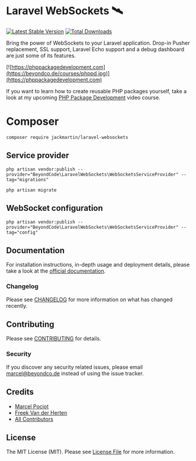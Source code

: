 # Laravel WebSockets 🛰

[![Latest Stable Version](http://poser.pugx.org/jackmartin/laravel-websockets/v)](https://packagist.org/packages/jackmartin/laravel-websockets) [![Total Downloads](http://poser.pugx.org/jackmartin/laravel-websockets/downloads)](https://packagist.org/packages/jackmartin/laravel-websockets)

Bring the power of WebSockets to your Laravel application. Drop-in Pusher replacement, SSL support, Laravel Echo support and a debug dashboard are just some of its features.

[![https://phppackagedevelopment.com](https://beyondco.de/courses/phppd.jpg)](https://phppackagedevelopment.com)

If you want to learn how to create reusable PHP packages yourself, take a look at my upcoming [PHP Package Development](https://phppackagedevelopment.com) video course.

# Composer
```shell
composer require jackmartin/laravel-websockets
```

## Service provider
```shell
php artisan vendor:publish --provider="BeyondCode\LaravelWebSockets\WebSocketsServiceProvider" --tag="migrations"
```
```shell
php artisan migrate
```

## WebSocket configuration
```shell
php artisan vendor:publish --provider="BeyondCode\LaravelWebSockets\WebSocketsServiceProvider" --tag="config"
```


## Documentation

For installation instructions, in-depth usage and deployment details, please take a look at the [official documentation](https://docs.beyondco.de/laravel-websockets/).

### Changelog

Please see [CHANGELOG](CHANGELOG.md) for more information on what has changed recently.

## Contributing

Please see [CONTRIBUTING](CONTRIBUTING.md) for details.

### Security

If you discover any security related issues, please email marcel@beyondco.de instead of using the issue tracker.

## Credits

- [Marcel Pociot](https://github.com/mpociot)
- [Freek Van der Herten](https://github.com/freekmurze)
- [All Contributors](../../contributors)

## License

The MIT License (MIT). Please see [License File](LICENSE.md) for more information.
